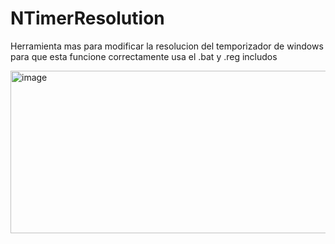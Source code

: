 # NTimerResolution
Herramienta mas para modificar la resolucion del temporizador de windows
para que esta funcione correctamente usa el .bat y .reg includos

<img width="1026" height="260" alt="image" src="https://github.com/user-attachments/assets/1426e41a-ce6e-4fa3-937b-082b5a57d71e" />

